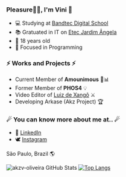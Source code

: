 ### Pleasure👋🏾, I'm Vini 🦅

<!--
**akzv-oliveira/akzv-oliveira** is a ✨ _special_ ✨ repository because its `README.md` (this file) appears on your GitHub profile.

Here are some ideas to get you started:

- 🔭 I’m currently working on ...
- 🌱 I’m currently learning ...
- 👯 I’m looking to collaborate on ...
- 🤔 I’m looking for help with ...
- 💬 Ask me about ...
- 📫 How to reach me: ...
- 😄 Pronouns: ...
- ⚡ Fun fact: ...
-->

- 💻 Studying at <a href="http://www.digitalschool.com.br/faculdade/"> Bandtec Digital School </a>
- 📚 Gratuated in IT on <a href="https://etecjardimangela.com.br/2/"> Etec Jardim Ângela </a>
- 📌 18 years old
- 🎯 Focused in Programming

### ⚡ Works and Projects ⚡
- Current Member of <b>Amounimous</b> 💛📊
- Former Member of <b>PHOS4</b> 💡
- Video Editor of <a href="https://www.youtube.com/channel/UCy7577N6wWz_R8zSX4c5iPg">Luiz de Xangô</a> ⚔ 
- Developing Arkase (Akz Project) 🏆

### ☄ You can know more about me at.. ☄
- 💼 <a href="https://www.linkedin.com/in/vin%C3%ADcius-oliveira-9982a419a/">LinkedIn</a>
- 🕊 <a href="https://www.instagram.com/akzvini/?hl=pt-br">Instagram</a>


São Paulo, Brazil 🌎

![akzv-oliveira GitHub Stats](https://github-readme-stats.vercel.app/api?username=akzv-oliveira&theme=midnight-purple&show_icons=true)
[![Top Langs](https://github-readme-stats.vercel.app/api/top-langs/?username=akzv-oliveira)](https://github.com/akzv-oliveira/github-readme-stats)